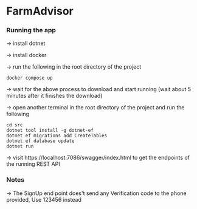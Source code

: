 # FarmAdvisor

### Running the app

-> install dotnet

-> install docker

-> run the following in the root directory of the project

```
docker compose up
```

-> wait for the above process to download and start running (wait about 5 minutes after it finishes the download)

-> open another terminal in the root directory of the project and run the following 

```
cd src
dotnet tool install -g dotnet-ef
dotnet ef migrations add CreateTables
dotnet ef database update
dotnet run
```

-> visit https://localhost:7086/swagger/index.html to get the endpoints of the running REST API

### Notes

-> The SignUp end point does't send any Verification code to the phone provided, Use 123456 instead
